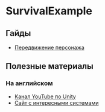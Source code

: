 # SurvivalExample

## Гайды
- [Передвижение персонажа](https://youtu.be/_QajrabyTJc)

## Полезные материалы
### На английском
- [Канал YouTube по Unity](https://www.youtube.com/c/Brackeys/)
- [Сайт с интересными системами](https://catlikecoding.com/unity/tutorials/)
